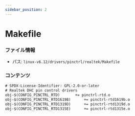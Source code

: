 ```yaml
---
sidebar_position: 2
---
```

# Makefile

### ファイル情報

- パス: `linux-v6.12/drivers/pinctrl/realtek/Makefile`

### コンテンツ

```txt
# SPDX-License-Identifier: GPL-2.0-or-later
# Realtek DHC pin control drivers
obj-$(CONFIG_PINCTRL_RTD)		+= pinctrl-rtd.o
obj-$(CONFIG_PINCTRL_RTD1619B)		+= pinctrl-rtd1619b.o
obj-$(CONFIG_PINCTRL_RTD1319D)		+= pinctrl-rtd1319d.o
obj-$(CONFIG_PINCTRL_RTD1315E)		+= pinctrl-rtd1315e.o

```

